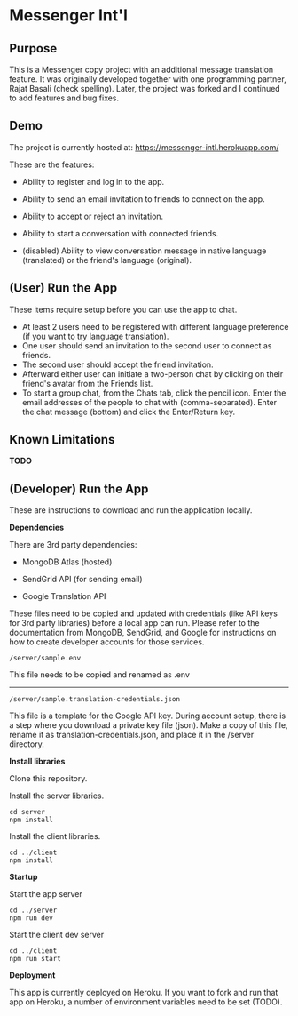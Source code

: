 # Messenger Int'l

## Purpose

This is a Messenger copy project with an additional message translation feature. It was originally developed together with one programming partner, Rajat Basali (check spelling). Later, the project was forked and I continued to add features and bug fixes.

## Demo

The project is currently hosted at: https://messenger-intl.herokuapp.com/

These are the features:

* Ability to register and log in to the app.

* Ability to send an email invitation to friends to connect on the app.

* Ability to accept or reject an invitation.

* Ability to start a conversation with connected friends.

* (disabled) Ability to view conversation message in native language (translated) or the friend's language (original).

## (User) Run the App

These items require setup before you can use the app to chat.

* At least 2 users need to be registered with different language preference (if you want to try language translation).
* One user should send an invitation to the second user to connect as friends.
* The second user should accept the friend invitation.
* Afterward either user can initiate a two-person chat by clicking on their friend's avatar from the Friends list.
* To start a group chat, from the Chats tab, click the pencil icon. Enter the email addresses of the people to chat with (comma-separated). Enter the chat message (bottom) and click the Enter/Return key.

## Known Limitations

**TODO**

## (Developer) Run the App

These are instructions to download and run the application locally.

**Dependencies**

There are 3rd party dependencies:

* MongoDB Atlas (hosted)

* SendGrid API (for sending email)

* Google Translation API

These files need to be copied and updated with credentials (like API keys for 3rd party libraries) before a local app can run. Please refer to the documentation from MongoDB, SendGrid, and Google for instructions on how to create developer accounts for those services.


```
/server/sample.env
```

This file needs to be copied and renamed as .env

------

```
/server/sample.translation-credentials.json
```

This file is a template for the Google API key. During account setup, there is a step where you download a private key file (json). Make a copy of this file, rename it as translation-credentials.json, and place it in the /server directory.


**Install libraries**

Clone this repository.

Install the server libraries.

```
cd server
npm install
```

Install the client libraries.

```
cd ../client
npm install
```

**Startup**

Start the app server

```
cd ../server
npm run dev
```

Start the client dev server

```
cd ../client
npm run start
```

**Deployment**

This app is currently deployed on Heroku. If you want to fork and run that app on Heroku, a number of environment variables need to be set (TODO).
